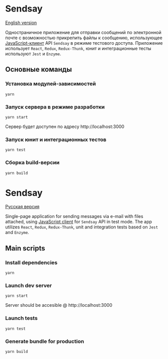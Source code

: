 # <a name="russian"></a> Sendsay 
[English version](#english)

Одностраничное приложение для отправки сообщений по электронной почте с возможностью прикрепить файлы к сообщению, использующее [JavaScript-клиент](https://github.com/sendsay-ru/sendsay-api-js) API `Sendsay` в режиме тестового доступа.
Приложение использует `React`, `Redux`, `Redux-Thunk`, юнит и интеграционные тесты используют `Jest` и `Enzyme`.
## Основные команды
### Установка модулей-зависимостей
```
yarn
```
### Запуск сервера в режиме разработки
```
yarn start
```
Сервер будет доступен по адресу http://localhost:3000
### Запуск юнит и интеграционных тестов
```
yarn test
```

### Сборка build-версии
```
yarn build
```


# <a name="english"></a>Sendsay 
[Русская версия](#russian)

Single-page application for sending messages via e-mail with files attached, using [JavaScript client](https://github.com/sendsay-ru/sendsay-api-js) for `Sendsay` API in test mode. The app utilizes `React`, `Redux`, `Redux-Thunk`, unit and integration tests based on `Jest` and `Enzyme`.

## Main scripts
### Install dependencies
```
yarn
```
### Launch dev server
```
yarn start
```
Server should be accesible @ http://localhost:3000
### Launch tests
```
yarn test
```

### Generate bundle for production
```
yarn build
```
